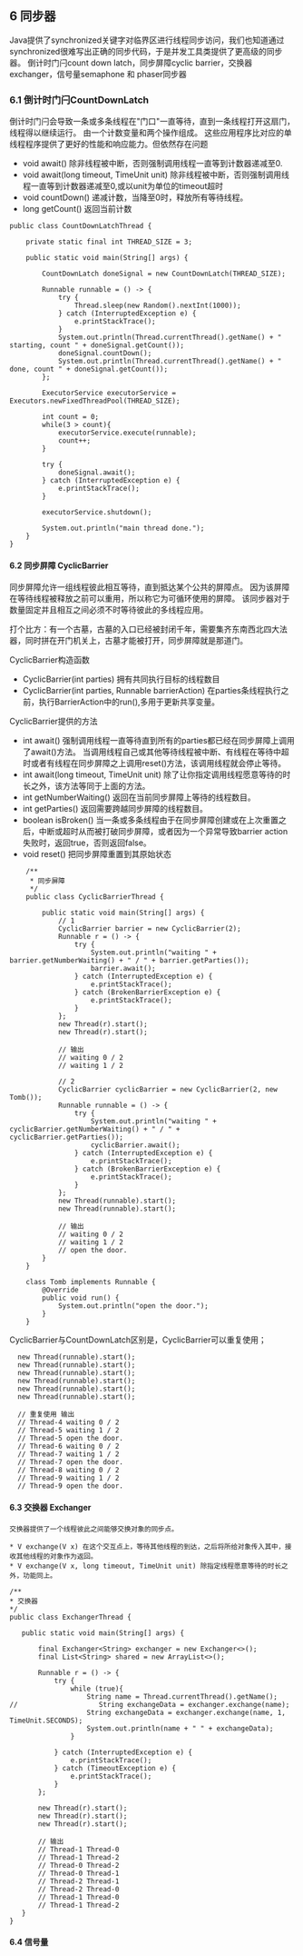 ## 6 同步器

Java提供了synchronized关键字对临界区进行线程同步访问，我们也知道通过synchronized很难写出正确的同步代码，于是并发工具类提供了更高级的同步器。
倒计时门闩count down latch，同步屏障cyclic barrier，交换器exchanger，信号量semaphone 和 phaser同步器
### 6.1 倒计时门闩CountDownLatch

  倒计时门闩会导致一条或多条线程在"门口"一直等待，直到一条线程打开这扇门，线程得以继续运行。
  由一个计数变量和两个操作组成。
  这些应用程序比对应的单线程程序提供了更好的性能和响应能力。但依然存在问题
  * void await() 除非线程被中断，否则强制调用线程一直等到计数器递减至0.
  * void await(long timeout, TimeUnit unit) 除非线程被中断，否则强制调用线程一直等到计数器递减至0,或以unit为单位的timeout超时
  * void countDown() 递减计数，当降至0时，释放所有等待线程。
  * long getCount() 返回当前计数
  
```
public class CountDownLatchThread {

    private static final int THREAD_SIZE = 3;

    public static void main(String[] args) {

        CountDownLatch doneSignal = new CountDownLatch(THREAD_SIZE);

        Runnable runnable = () -> {
            try {
                Thread.sleep(new Random().nextInt(1000));
            } catch (InterruptedException e) {
                e.printStackTrace();
            }
            System.out.println(Thread.currentThread().getName() + " starting, count " + doneSignal.getCount());
            doneSignal.countDown();
            System.out.println(Thread.currentThread().getName() + " done, count " + doneSignal.getCount());
        };

        ExecutorService executorService = Executors.newFixedThreadPool(THREAD_SIZE);

        int count = 0;
        while(3 > count){
            executorService.execute(runnable);
            count++;
        }

        try {
            doneSignal.await();
        } catch (InterruptedException e) {
            e.printStackTrace();
        }

        executorService.shutdown();

        System.out.println("main thread done.");
    }
}
```  

#### 6.2 同步屏障 CyclicBarrier
  
  同步屏障允许一组线程彼此相互等待，直到抵达某个公共的屏障点。
  因为该屏障在等待线程被释放之前可以重用，所以称它为可循环使用的屏障。
  该同步器对于数量固定并且相互之间必须不时等待彼此的多线程应用。
  
  打个比方：有一个古墓，古墓的入口已经被封闭千年，需要集齐东南西北四大法器，同时拼在开门机关上，古墓才能被打开，同步屏障就是那道门。
  
  CyclicBarrier构造函数
  * CyclicBarrier(int parties) 拥有共同执行目标的线程数目
  * CyclicBarrier(int parties, Runnable barrierAction)  在parties条线程执行之前，执行BarrierAction中的run(),多用于更新共享变量。
  
  CyclicBarrier提供的方法
  * int await() 强制调用线程一直等待直到所有的parties都已经在同步屏障上调用了await()方法。
    当调用线程自己或其他等待线程被中断、有线程在等待中超时或者有线程在同步屏障之上调用reset()方法，该调用线程就会停止等待。
  * int await(long timeout, TimeUnit unit) 除了让你指定调用线程愿意等待的时长之外，该方法等同于上面的方法。  
  * int getNumberWaiting() 返回在当前同步屏障上等待的线程数目。
  * int getParties() 返回需要跨越同步屏障的线程数目。
  * boolean isBroken() 当一条或多条线程由于在同步屏障创建或在上次重置之后，中断或超时从而被打破同步屏障，或者因为一个异常导致barrier action失败时，返回true，否则返回false。
  * void reset() 把同步屏障重置到其原始状态
```
    /**
     * 同步屏障
     */
    public class CyclicBarrierThread {
    
        public static void main(String[] args) {
            // 1
            CyclicBarrier barrier = new CyclicBarrier(2);
            Runnable r = () -> {
                try {
                    System.out.println("waiting " + barrier.getNumberWaiting() + " / " + barrier.getParties());
                    barrier.await();
                } catch (InterruptedException e) {
                    e.printStackTrace();
                } catch (BrokenBarrierException e) {
                    e.printStackTrace();
                }
            };
            new Thread(r).start();
            new Thread(r).start();
    
            // 输出
            // waiting 0 / 2
            // waiting 1 / 2
            
            // 2
            CyclicBarrier cyclicBarrier = new CyclicBarrier(2, new Tomb());
            Runnable runnable = () -> {
                try {
                    System.out.println("waiting " + cyclicBarrier.getNumberWaiting() + " / " + cyclicBarrier.getParties());
                    cyclicBarrier.await();
                } catch (InterruptedException e) {
                    e.printStackTrace();
                } catch (BrokenBarrierException e) {
                    e.printStackTrace();
                }
            };
            new Thread(runnable).start();
            new Thread(runnable).start();
    
            // 输出
            // waiting 0 / 2
            // waiting 1 / 2
            // open the door.
        }
    }
    
    class Tomb implements Runnable {
        @Override
        public void run() {
            System.out.println("open the door.");
        }
    }
  ```
  CyclicBarrier与CountDownLatch区别是，CyclicBarrier可以重复使用；
  
  ```
    new Thread(runnable).start();
    new Thread(runnable).start();
    new Thread(runnable).start();
    new Thread(runnable).start();
    new Thread(runnable).start();
    new Thread(runnable).start();
    
    // 重复使用 输出
    // Thread-4 waiting 0 / 2
    // Thread-5 waiting 1 / 2
    // Thread-5 open the door.
    // Thread-6 waiting 0 / 2
    // Thread-7 waiting 1 / 2
    // Thread-7 open the door.
    // Thread-8 waiting 0 / 2
    // Thread-9 waiting 1 / 2
    // Thread-9 open the door.
  ```
#### 6.3 交换器 Exchanger

    交换器提供了一个线程彼此之间能够交换对象的同步点。 
    
    * V exchange(V x) 在这个交互点上，等待其他线程的到达，之后将所给对象传入其中，接收其他线程的对象作为返回。
    * V exchange(V x, long timeout, TimeUnit unit) 除指定线程愿意等待的时长之外，功能同上。
 ```
/**
 * 交换器
 */
public class ExchangerThread {

    public static void main(String[] args) {

        final Exchanger<String> exchanger = new Exchanger<>();
        final List<String> shared = new ArrayList<>();

        Runnable r = () -> {
            try {
                while (true){
                    String name = Thread.currentThread().getName();
//                    String exchangeData = exchanger.exchange(name);
                    String exchangeData = exchanger.exchange(name, 1, TimeUnit.SECONDS);
                    System.out.println(name + " " + exchangeData);
                }

            } catch (InterruptedException e) {
                e.printStackTrace();
            } catch (TimeoutException e) {
                e.printStackTrace();
            }
        };

        new Thread(r).start();
        new Thread(r).start();
        new Thread(r).start();
        
        // 输出
        // Thread-1 Thread-0
        // Thread-1 Thread-2
        // Thread-0 Thread-2
        // Thread-0 Thread-1
        // Thread-2 Thread-1
        // Thread-2 Thread-0
        // Thread-1 Thread-0
        // Thread-1 Thread-2
    }
}   
 ```
 
 #### 6.4 信号量
 
 